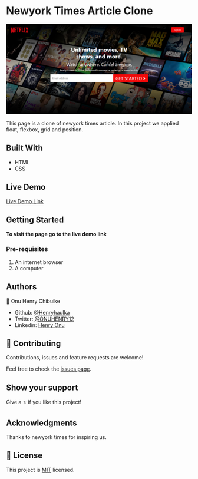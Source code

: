 # Newyork Times Article Clone

![screenshot](img/netflix_image.png)


This page is a clone of newyork times article. In this project we applied float,
 flexbox, grid and position.

## Built With

- HTML
- CSS

## Live Demo

[Live Demo Link](https://henryhaulka.github.io/Netflix_Homepage/)


## Getting Started

**To visit the page go to the live demo link**

### Pre-requisites

1. An internet browser
2. A computer


## Authors

👤 Onu Henry Chibuike

- Github: [@Henryhaulka](https://github.com/Henryhaulka)
- Twitter: [@ONUHENRY12](https://twitter.com/ONUHENRY12)
- Linkedin: [Henry Onu](https://www.linkedin.com/in/henry-onu-9a15b11b6/)

## 🤝 Contributing

Contributions, issues and feature requests are welcome!

Feel free to check the [issues page](https://github.com/Henryhaulka/Netflix_Homepage/issues).

## Show your support

Give a ⭐️ if you like this project!

## Acknowledgments

Thanks to newyork times for inspiring us.

## 📝 License

This project is [MIT](lic.url) licensed.